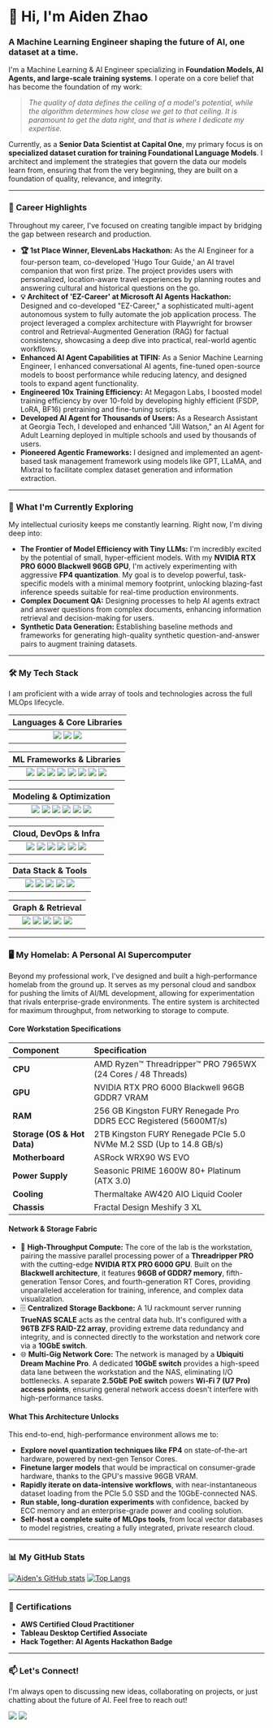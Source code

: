 # 👋 Hi, I'm Aiden Zhao

### A Machine Learning Engineer shaping the future of AI, one dataset at a time.

I'm a Machine Learning & AI Engineer specializing in **Foundation Models, AI Agents, and large-scale training systems**. I operate on a core belief that has become the foundation of my work:

> *The quality of data defines the ceiling of a model's potential, while the algorithm determines how close we get to that ceiling. It is paramount to get the data right, and that is where I dedicate my expertise.*

Currently, as a **Senior Data Scientist at Capital One**, my primary focus is on **specialized dataset curation for training Foundational Language Models**. I architect and implement the strategies that govern the data our models learn from, ensuring that from the very beginning, they are built on a foundation of quality, relevance, and integrity.

---

### 🚀 Career Highlights

Throughout my career, I've focused on creating tangible impact by bridging the gap between research and production.

- **🏆 1st Place Winner, ElevenLabs Hackathon:** As the AI Engineer for a four-person team, co-developed 'Hugo Tour Guide,' an AI travel companion that won first prize. The project provides users with personalized, location-aware travel experiences by planning routes and answering cultural and historical questions on the go.
- **💡 Architect of 'EZ-Career' at Microsoft AI Agents Hackathon:** Designed and co-developed "EZ-Career," a sophisticated multi-agent autonomous system to fully automate the job application process. The project leveraged a complex architecture with Playwright for browser control and Retrieval-Augmented Generation (RAG) for factual consistency, showcasing a deep dive into practical, real-world agentic workflows.
- **Enhanced AI Agent Capabilities at TIFIN:** As a Senior Machine Learning Engineer, I enhanced conversational AI agents, fine-tuned open-source models to boost performance while reducing latency, and designed tools to expand agent functionality.
- **Engineered 10x Training Efficiency:** At Megagon Labs, I boosted model training efficiency by over 10-fold by developing highly efficient (FSDP, LoRA, BF16) pretraining and fine-tuning scripts.
- **Developed AI Agent for Thousands of Users:** As a Research Assistant at Georgia Tech, I developed and enhanced "Jill Watson," an AI Agent for Adult Learning deployed in multiple schools and used by thousands of users.
- **Pioneered Agentic Frameworks:** I designed and implemented an agent-based task management framework using models like GPT, LLaMA, and Mixtral to facilitate complex dataset generation and information extraction.

---

### 🔬 What I'm Currently Exploring

My intellectual curiosity keeps me constantly learning. Right now, I'm diving deep into:

- **The Frontier of Model Efficiency with Tiny LLMs:** I'm incredibly excited by the potential of small, hyper-efficient models. With my **NVIDIA RTX PRO 6000 Blackwell 96GB GPU**, I'm actively experimenting with aggressive **FP4 quantization**. My goal is to develop powerful, task-specific models with a minimal memory footprint, unlocking blazing-fast inference speeds suitable for real-time production environments.
- **Complex Document QA:** Designing processes to help AI agents extract and answer questions from complex documents, enhancing information retrieval and decision-making for users.
- **Synthetic Data Generation:** Establishing baseline methods and frameworks for generating high-quality synthetic question-and-answer pairs to augment training datasets.

---

### 🛠️ My Tech Stack

I am proficient with a wide array of tools and technologies across the full MLOps lifecycle.

| **Languages & Core Libraries** |
| :---: |
| <img src="https://img.shields.io/badge/Python-3776AB?style=for-the-badge&logo=python&logoColor=white" /> <img src="https://img.shields.io/badge/SQL-4479A1?style=for-the-badge&logo=postgresql&logoColor=white" /> <img src="https://img.shields.io/badge/C%2B%2B-00599C?style=for-the-badge&logo=cplusplus&logoColor=white" /> |

| **ML Frameworks & Libraries** |
| :---: |
| <img src="https://img.shields.io/badge/PyTorch-EE4C2C?style=for-the-badge&logo=pytorch&logoColor=white" /> <img src="https://img.shields.io/badge/PyTorch%20Lightning-792EE5?style=for-the-badge&logo=pytorchlightning&logoColor=white" /> <img src="https://img.shields.io/badge/Hugging%20Face-FFD21E?style=for-the-badge&logo=huggingface&logoColor=black" /> <img src="https://img.shields.io/badge/spaCy-09A3D5?style=for-the-badge&logo=spacy&logoColor=white" /> <img src="https://img.shields.io/badge/NLTK-3776AB?style=for-the-badge" /> <img src="https://img.shields.io/badge/scikit--learn-F7931E?style=for-the-badge&logo=scikitlearn&logoColor=white" /> <img src="https://img.shields.io/badge/TensorFlow-FF6F00?style=for-the-badge&logo=tensorflow&logoColor=white" /> <img src="https://img.shields.io/badge/xgboost-4E7496?style=for-the-badge&logo=xgboost&logoColor=white" /> |

| **Modeling & Optimization** |
| :---: |
| <img src="https://img.shields.io/badge/FSDP-8A2BE2?style=for-the-badge" /> <img src="https://img.shields.io/badge/LoRA-red?style=for-the-badge" /> <img src="https://img.shields.io/badge/Quantization-green?style=for-the-badge" /> <img src="https://img.shields.io/badge/Mixed%20Precision-blue?style=for-the-badge" /> <img src="https://img.shields.io/badge/BERT-000000?style=for-the-badge" /> <img src="https://img.shields.io/badge/LLaMA-purple?style=for-the-badge" /> |

| **Cloud, DevOps & Infra** |
| :---: |
| <img src="https://img.shields.io/badge/Amazon%20AWS-232F3E?style=for-the-badge&logo=amazon-aws&logoColor=white" /> <img src="https://img.shields.io/badge/kubernetes-%23326ce5.svg?style=for-the-badge&logo=kubernetes&logoColor=white" /> <img src="https://img.shields.io/badge/docker-%230db7ed.svg?style=for-the-badge&logo=docker&logoColor=white" /> <img src="https://img.shields.io/badge/GitLab-FC6D26?style=for-the-badge&logo=gitlab&logoColor=white" /> <img src="https://img.shields.io/badge/CI/CD-000000?style=for-the-badge&logo=circleci&logoColor=white" /> <img src="https://img.shields.io/badge/FastAPI-009688?style=for-the-badge&logo=fastapi&logoColor=white" /> |

| **Data Stack & Tools** |
| :---: |
| <img src="https://img.shields.io/badge/Dask-34A853?style=for-the-badge&logo=dask&logoColor=white" /> <img src="https://img.shields.io/badge/AWS%20Athena-7517F2?style=for-the-badge&logo=amazonathena&logoColor=white" /> <img src="https://img.shields.io/badge/MongoDB-47A248?style=for-the-badge&logo=mongodb&logoColor=white" /> <img src="https://img.shields.io/badge/PostgreSQL-4169E1?style=for-the-badge&logo=postgresql&logoColor=white" /> <img src="https://img.shields.io/badge/Tableau-E97627?style=for-the-badge&logo=tableau&logoColor=white" /> |

| **Graph & Retrieval** |
| :---: |
| <img src="https://img.shields.io/badge/ElasticSearch-005571?style=for-the-badge&logo=elasticsearch&logoColor=white" /> <img src="https://img.shields.io/badge/Faiss-00B9FF?style=for-the-badge" /> <img src="https://img.shields.io/badge/NetworkX-2280C3?style=for-the-badge" /> <img src="https://img.shields.io/badge/Neo4j-0088CC?style=for-the-badge&logo=neo4j&logoColor=white" /> <img src="https://img.shields.io/badge/GNN-F9A825?style=for-the-badge" /> |

---

### 🖥️ My Homelab: A Personal AI Supercomputer

Beyond my professional work, I've designed and built a high-performance homelab from the ground up. It serves as my personal cloud and sandbox for pushing the limits of AI/ML development, allowing for experimentation that rivals enterprise-grade environments. The entire system is architected for maximum throughput, from networking to storage to compute.

#### **Core Workstation Specifications**

| Component | Specification |
| :--- | :--- |
| **CPU** | AMD Ryzen™ Threadripper™ PRO 7965WX (24 Cores / 48 Threads) |
| **GPU** | NVIDIA RTX PRO 6000 Blackwell 96GB GDDR7 VRAM |
| **RAM** | 256 GB Kingston FURY Renegade Pro DDR5 ECC Registered (5600MT/s) |
| **Storage (OS & Hot Data)** | 2TB Kingston FURY Renegade PCIe 5.0 NVMe M.2 SSD (Up to 14.8 GB/s) |
| **Motherboard** | ASRock WRX90 WS EVO |
| **Power Supply** | Seasonic PRIME 1600W 80+ Platinum (ATX 3.0) |
| **Cooling** | Thermaltake AW420 AIO Liquid Cooler |
| **Chassis** | Fractal Design Meshify 3 XL |

#### **Network & Storage Fabric**

- 🚀 **High-Throughput Compute:** The core of the lab is the workstation, pairing the massive parallel processing power of a **Threadripper PRO** with the cutting-edge **NVIDIA RTX PRO 6000 GPU**. Built on the **Blackwell architecture**, it features **96GB of GDDR7 memory**, fifth-generation Tensor Cores, and fourth-generation RT Cores, providing unparalleled acceleration for training, inference, and complex data visualization.
- 🗄️ **Centralized Storage Backbone:** A 1U rackmount server running **TrueNAS SCALE** acts as the central data hub. It's configured with a **96TB ZFS RAID-Z2 array**, providing extreme data redundancy and integrity, and is connected directly to the workstation and network core via a **10GbE switch**.
- 🌐 **Multi-Gig Network Core:** The network is managed by a **Ubiquiti Dream Machine Pro**. A dedicated **10GbE switch** provides a high-speed data lane between the workstation and the NAS, eliminating I/O bottlenecks. A separate **2.5GbE PoE switch** powers **Wi-Fi 7 (U7 Pro) access points**, ensuring general network access doesn't interfere with high-performance tasks.

#### **What This Architecture Unlocks**

This end-to-end, high-performance environment allows me to:
- **Explore novel quantization techniques like FP4** on state-of-the-art hardware, powered by next-gen Tensor Cores.
- **Finetune larger models** that would be impractical on consumer-grade hardware, thanks to the GPU's massive 96GB VRAM.
- **Rapidly iterate on data-intensive workflows**, with near-instantaneous dataset loading from the PCIe 5.0 SSD and the 10GbE-connected NAS.
- **Run stable, long-duration experiments** with confidence, backed by ECC memory and an enterprise-grade power and cooling solution.
- **Self-host a complete suite of MLOps tools**, from local vector databases to model registries, creating a fully integrated, private research cloud.

---
### 📊 My GitHub Stats

[![Aiden's GitHub stats](https://github-readme-stats.vercel.app/api?username=yongkangzhao&show_icons=true&theme=radical&rank_icon=github)](https://github.com/anuraghazra/github-readme-stats)
[![Top Langs](https://github-readme-stats.vercel.app/api/top-langs/?username=yongkangzhao&layout=compact&theme=radical)](https://github.com/anuraghazra/github-readme-stats)

---

### 📜 Certifications

- **AWS Certified Cloud Practitioner**
- **Tableau Desktop Certified Associate**
- **Hack Together: AI Agents Hackathon Badge**

---

### 📫 Let's Connect!

I'm always open to discussing new ideas, collaborating on projects, or just chatting about the future of AI. Feel free to reach out!

<a href="mailto:cookieyong@gmail.com"><img src="https://img.shields.io/badge/Gmail-D14836?style=for-the-badge&logo=gmail&logoColor=white" /></a>
<a href="https://www.linkedin.com/in/aiden-zhao/"><img src="https://img.shields.io/badge/LinkedIn-0077B5?style=for-the-badge&logo=linkedin&logoColor=white" /></a>

